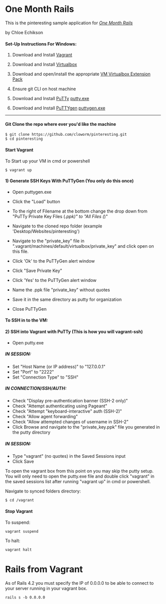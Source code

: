 # One Month Rails

This is the pinteresting sample application for [*One Month Rails*](http://onemonthrails.com)

by Chloe Echikson

#### Set-Up Instructions For Windows:
1) Download and Install [Vagrant](http://www.vagrantup.com/downloads.html)

2) Download and Install [Virtualbox](https://www.virtualbox.org/wiki/Downloads)

3) Download and open/install the appropriate [VM Virtualbox Extension Pack](https://www.virtualbox.org/wiki/Downloads)

4) Ensure git CLI on host machine

5) Download and Install [PuTTy](http://www.chiark.greenend.org.uk/~sgtatham/putty/download.html) [putty.exe](http://the.earth.li/~sgtatham/putty/latest/x86/putty.exe)

6) Download and Install [PuTTYgen](http://www.chiark.greenend.org.uk/~sgtatham/putty/download.html) [puttygen.exe](http://the.earth.li/~sgtatham/putty/latest/x86/puttygen.exe)

-------------

#### Git Clone the repo where ever you'd like the machine
```terminal
$ git clone https://github.com/cloworm/pinteresting.git
$ cd pinteresting
```
#### Start Vagrant

To Start up your VM in cmd or powershell
```terminal
$ vagrant up
```
#### 1) Generate SSH Keys With PuTTyGen (You only do this once)

* Open puttygen.exe

* Click the "Load" button

* To the right of Filename at the bottom change the drop down from
"PuTTy Private Key Files (*.ppk)" to "All Files (*)"

* Navigate to the cloned repo folder (example 'Desktop/Websites/pinteresting')

* Navigate to the "private_key" file in
".vagrant/machines/default/virtualbox/private_key"
and click open on this file.

* Click 'Ok' to the PuTTyGen alert window

* Click "Save Private Key"

* Click 'Yes' to the PuTTyGen alert window

* Name the .ppk file "private_key" without quotes

* Save it in the same directory as putty for organization

* Close PuTTyGen

#### To SSH in to the VM:
#### 2) SSH into Vagrant with PuTTy (This is how you will vagrant-ssh)

* Open putty.exe

##### IN SESSION:

* Set "Host Name (or IP address)" to "127.0.0.1"
* Set "Port" to "2222"
* Set "Connection Type" to "SSH"

##### IN CONNECTION/SSH/AUTH:

* Check "Display pre-authentication banner (SSH-2 only)"
* Check "Attempt authenticating using Pageant"
* Check "Attempt "keyboard-interactive" auth (SSH-2)"
* Check "Allow agent forwarding"
* Check "Allow attempted changes of username in SSH-2"
* Click Browse and navigate to the "private_key.ppk" file you
generated in the putty directory

##### IN SESSION:

* Type "vagrant" (no quotes) in the Saved Sessions input
* Click Save

To open the vagrant box from this point on you may skip the
putty setup. You will only need to open the putty.exe file and
double click "vagrant" in the saved sessions list after running
"vagrant up" in cmd or powershell.


Navigate to synced folders directory:
```terminal
$ cd /vagrant
```

#### Stop Vagrant

To suspend:
```terminal
vagrant suspend
```
To halt:
```terminal
vagrant halt
```

# Rails from Vagrant

As of Rails 4.2 you must specify the IP of 0.0.0.0 to be able to connect to your server
running in your vagrant box.

```
rails s -b 0.0.0.0
```
